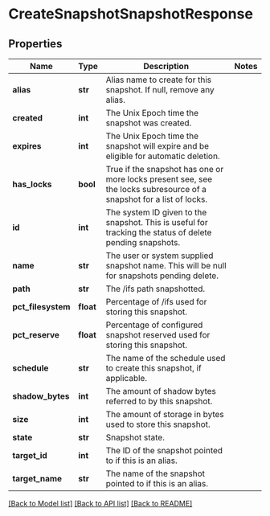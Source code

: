 # CreateSnapshotSnapshotResponse

## Properties
Name | Type | Description | Notes
------------ | ------------- | ------------- | -------------
**alias** | **str** | Alias name to create for this snapshot. If null, remove any alias. | 
**created** | **int** | The Unix Epoch time the snapshot was created. | 
**expires** | **int** | The Unix Epoch time the snapshot will expire and be eligible for automatic deletion. | 
**has_locks** | **bool** | True if the snapshot has one or more locks present see, see the locks subresource of a snapshot for a list of locks. | 
**id** | **int** | The system ID given to the snapshot. This is useful for tracking the status of delete pending snapshots. | 
**name** | **str** | The user or system supplied snapshot name. This will be null for snapshots pending delete. | 
**path** | **str** | The /ifs path snapshotted. | 
**pct_filesystem** | **float** | Percentage of /ifs used for storing this snapshot. | 
**pct_reserve** | **float** | Percentage of configured snapshot reserved used for storing this snapshot. | 
**schedule** | **str** | The name of the schedule used to create this snapshot, if applicable. | 
**shadow_bytes** | **int** | The amount of shadow bytes referred to by this snapshot. | 
**size** | **int** | The amount of storage in bytes used to store this snapshot. | 
**state** | **str** | Snapshot state. | 
**target_id** | **int** | The ID of the snapshot pointed to if this is an alias. | 
**target_name** | **str** | The name of the snapshot pointed to if this is an alias. | 

[[Back to Model list]](../README.md#documentation-for-models) [[Back to API list]](../README.md#documentation-for-api-endpoints) [[Back to README]](../README.md)


